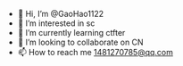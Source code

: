 - 👋 Hi, I’m @GaoHao1122
- 👀 I’m interested in sc
- 🌱 I’m currently learning ctfter
- 💞️ I’m looking to collaborate on CN
- 📫 How to reach me 1481270785@qq.com

<!---
GaoHao1122/GaoHao1122 is a ✨ special ✨ repository because its `README.md` (this file) appears on your GitHub profile.
You can click the Preview link to take a look at your changes.
--->
